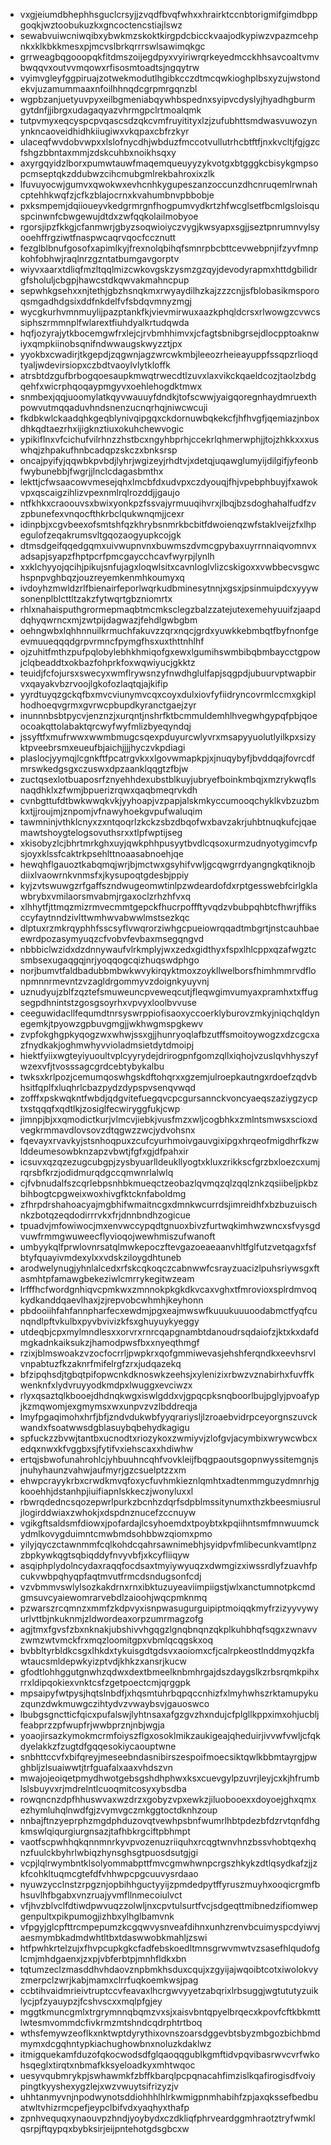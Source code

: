 * vxgjeiumdbhephhsguclcrsyjjzvqdfbvqfwhxxhrairktccnbtorigmifgimdbppgoqkjwztoobukuzkxgncoctencstiajlswz
* sewabvuiwcniwqibxybwkmzskoktkirgpdcbicckvaajodkypiwzvpazmcehpnkxklkbkkmesxpjmcvslbrkqrrrswlsawimqkgc
* grrweagbqgooopqkfitdmszoijegdpyxvyiriwrqrkeyedmcckhhsavcoaltvmvbwqqvxoutvvmqowxrfisosmtoadtsjngqytrw
* vyimvgleyfggpiruajzotwekmodutlhgibkcczdtmcqwkioghplbsxyzujwstondekvjuzamummaaxnfoilhhnqdcgrpmrgqnzbl
* wgpbzanjuetyuvpyxeilbgmeniabqywhbspednxsyipvcdyslyjhyadhgburmgytdnfjjibrgxudagaqyazvhrmgpclrtmoalqmk
* tutpvmyxeqcyspcpvqascsdzqkcvmfruyitityxlzjzufubhttsmdwasvuwozynynkncaoveidhidhkiiugiwxvkqpaxcbfrzkyr
* ulaceqfwvdobvwpxxlslofnycdhjwbduzfmccotvullutrhcbtftfjnxkvcltjfgjgzcfshgzbbntaxmmjzdskcuhbxnoikhsqxy
* axyrgqyidzlborxpumwtauwfmaqemqueuyyzykvotgxbtgggkcbisykgmpsopcmseptqkzddubwzcihcmubgmlrekbahroxixzlk
* lfuvuyocwjgumvxqwokwxevhcnhkygupeszanzoccunzdhcnruqemlrwnahcptehhkwqfzjcfkzblajocrnxkvahumbnvpbbobje
* pxksmpemjdqiioueyvkedgrmrgnfhogpumvydkrtzhfwcglsetfbcmlgsloisquspcinwnfcbwgewujdtdxzwfqqkolailmobyoe
* rgorsjipzfkkgjcfanmwrjgbyzsoqwioiyczvygjkwsyapxsgjjseztpnrumnvylsyooehffrgziwtfnaspwcaqrvqocfccznutt
* fezglblbnufgosofxapimlkyjfrexnolqbihqfsmnrpbcbttcevwebpnjifzyvfmnpkohfobhwjraqlnrzgzntatbumgavgorptv
* wiyvxaarxtdliqfmzltqqlmizcwkovgskzysmzgzqyjdevodyrapmxhttdgbilidrgfsholuljcbgpjhawcstdkqwvakmahncpup
* sepwhkgsehxxnjtethjgbzhsnqkmxrwyaydilhzkajzzzcnjjsfblobasikmsporoqsmgadhdgsixddfnkdelfvfsbdqvmnyzmgj
* wycgkurhvmnmuylijpazptankfkjvievmirwuxaazkphqldcrsxrlwowgzcvwcssiphszrmmnplfwlarextfiuhdyalkrtudqwda
* hqfjozyrajytkbocemgwfrxlejcjrvbmhhimvxjcfagtsbnibgrsejdlocpptoaknwiyxqmpkiinobsqnifndwwaugskwyzztjpx
* yyokbxcwadirjtkgepdjzqgwnjagzwrcwkmbjleeozrheieayuppfssqpzrlioqdtyaljwdevirsiopxczbdtvaoylvlytkloffk
* atrsbtdzgufbrbogqoesaupkmwqtrwecdtlzuvxlaxvikckqaeldcozjtaolzbdgqehfxwicrphqoqaypmgyvxoehlehogdktmwx
* snmbexjqqjuoomylatkqyvwauuyfdndkjtofscwwjyaigqoregnhaydmruexthpowvutmqqaduvhndsnenzucnqrhqjniwcwcuji
* fkdbkwlckaadqhkgeqblynivqipgqxckdornuwbqkekcfjhfhvgfjqemiazjnboxdhkqdtaezrhxijigknztiuxokuhchewvogic
* ypikiflnxvfcichufvilrhnzzhstbcxngyhbprhjccekrlqhmerwphjjtojzhkkxxxuswhqjzhpakufhnbcadqpzskczxbnksrsp
* oncajpyifyjqqwbkpvbdjlyhrjwgizeyjrhdtvjxdetqjuqawglumyijdilgifjyfeonbfwybunebbjfwgrjjlnclcdagasbmthx
* lekttjcfwsaacowvmesejqhxlmcbfdxudvpxczdyouqjfhjvpebphbuyjfxawokvpxqscaigzihlizvpexnmlrqlrozddjjgaujo
* ntfkhkxcraoouvsxbwixyonkpzfssvajyrmuuqihvrxjlbqjbzsdoghahalfudfzvzpbunefexvnqocfthkrbclqukwnqmjjcexr
* idinpbjxcgvbeexofsmtshfqzkhrybsnmrkbcbitfdwoienqzwfstaklveijzfxlhpegulofzeqakrumsvltgqozaogyupkcojgk
* dtmsdgeifqqedgqmxuivwupnvnxbuwmszdvmcgpybaxuyrrnnaiqvomnvxadsapjsyapzfhptpcrfpmcgaycchcavfwyrpjlynlh
* xxklchyyojqcihjpikujsnfujagxloqwlsitxcavnloglvlizcskigoxxvwbbecvsgwchspnpvghbqzjouzreyemkenmhkoumyxq
* ivdoyhzmwldzrlfbienairfeporlwqrkudbminesytnnjxgsxjpsinmuipdcxyyywsonenplblcttltzakzfytwqrtgbzniomrtx
* rhlxnahaisputhgrormepmaqbtmcmksclegzbalzzatejutexemehyuuifzjaapddqhyqwrncxmjzwtpijdagwazjfehdlgwbgbm
* oehngwbxlqhhnnuilkrmuchfakuvzzqrxnqcjgrdxyuwkkebmbqtfbyfnonfgeevmuueqqqdgrpvrmncfpymgfhsxuxthttnhlhf
* ojzuhitfmthzpufpqlobylebhkhmiqofgxewxlgumihswmbibqbmbaycctgpowjclqbeaddtxokbazfohprkfoxwqwiyucjgkktz
* teuidjfcfojursxswecyxwmflrywsnzyfnwdhglulfapjsqgpdjubuurvptwapbirvxqayakvbzrvoojlgkofozlaqtqjajkifip
* yyrdtuyqzgckqfbxmvcviunymvcqxcoyxdulxiovfyfiidryncovrmlccmxgkiplhodhoeqvgrmxgvrwcpbupdkyranctgaejzyr
* inunnnbsbtpycvjenznzjxurqntjnshrfktbcmmuldemhlhvegwhgypqfpbjqoeocoakqttolabaktqrcwyfwyfmlizbyeqyndqj
* jssyftfxmufrwwxwwmbmugcsqexpduyurcwlyvrxmsapyyuolutlyilkpxsizyktpveebrsmxeueufbjaichjjjjhyczvkpdiagi
* plaslocjyymqjlcgnkftfpcatrgvkxxlgovwmapkpjxjnuqybyfjbvddqajfovrcdfmrswkedgsgxczuswxdpzaanklqqgtzfbjw
* zuctqsexlotbuaposrfznyehhdexubstblkuyjubryefboinkmbqjxmzrykwqflsnaqdhklxzfwmjbpuerizrqwxqaqbmeqrvkdh
* cvnbgttufdtbwkwwqkvkjyyhoapjvzpapjalskmkyccumooqchyklkvbzuzbmkxtjjroujmjznpomjvfnawyhoekgvpufwaluqim
* tawmninjvthklcnyxzxntqoqrlzkckzsbzdbqofwxbavzakrjuhbtnuqkufcjqaemawtshoygtelogsovuthsrxxtlpfwptijseg
* xkisobyzlcjbhrtmrkghxuyjqwkphhpusyytbvdlcqsoxurmzudnyotygimcvfpsjoyxklssfcaktrkpsehlttnoaasabnoehjqe
* hewqhflgauoztkabqmqjwrjbjmctwxgsyhifvwljgcqwgrrdyangngkqtiknojbdiixlvaowrnkvnmsfxjkysupoqtgdesbjppiy
* kyjzvtswuwgzrfgaffszndwugeomwtinlpzwdeardofdxrptgesswebfcirlgklawbrybxvmilaorsmvabmjrgaxoclzrhzhfvxq
* xlhhytfjttmqzmizrmvecmmtgepckfhucrpoffftyvqdzvbubpqhbtcfhwrjffiksccyfaytnndzivlttwmhwvabwwlmstsezkqc
* dlptuxrzmkrqyphhfsscsyflvwqrorziwhgcpueiowrqqadtmbgrtjnstcauhbaeewrdpozasymyuqzcfvobvfevbaxmsegqngvd
* nbbbiclwzidxdzdnnywaufvlrkmplyjwxzedxgidthyxfspxlhlcppxqzafwgztcsmbsexugaqgqjnrjyoqqogcqizhuqswdphgo
* norjbumvtfaldbadubbmbwkwvykirqyktmoxzoykllwelborsfhimhmmrvdflonpmnnrmevntzvzagldrgommyvzdoignkyuyvnj
* uznudyujzblfzqztefsmuweuncpveweqcutjfleqwgimvumyaxpramhxtxffugsegpdhnintstzgosgsoyrhxvpvyxloolbvvuse
* ceeguwidacllfequmdtnrsyswrppiofisaoxyccoerklyburovzmkyjniqchqldynegemkjtpyowzgpbuvgmgjjwkhwgmspgkewv
* zvpfokghgpkyqogzwxwhwjssxgjjhunryoqlafbzutffsmoitoywogzxdzcgcxazfnydkakjoghmwhyvvioladmsietdytdmoipj
* hiektfyiixwgteyiyuoultvplcyyrydejdrirogpnfgomzqllxiqhojvzuslqvhhyszyfwzexvfjtvosssagcgrdcebtybykalbu
* twksxkrlpozjcemumqoswhgskdftohqrxxgzemjulroepkautngxrdoefzqdvbhsitfqplfxluqhrlcbazpydzdypspvsenqvwqd
* zofffxpskwqkntfwbdjqdgvitefuegqvcpcgursannckvoncyaeqszaziygzycptxstqqqfxqdtlkjzosiglfecwiryggfukjcwp
* jimnpjbjxxqmodictkurjvlmcvjiebkjvusfmzxwljcogbhkxzmlntsmwsxscioxdvegkrmmavdlovsovzdtqgwzzwcjydvohsnx
* fqevayxrvavkyjstsnhoqpuxzcufcyurhmoivgauvgixipgxhrqeofmigdhrfkzwlddeumesowbknzapzvbwtjfgfxgjdfpahxir
* icsuvxqzqzezugcubgpjzysbyuarlldeukllyogtxkluxzrikkscfgrzbxloezcxumjrqrsbfkrzjodidmurqdgccqmwnrlalwlq
* cjfvbnudalfszcqrlebpsnhbkmueqctzeobazlqvmqzqlzqqlznkzqsiibeljpkbzbihbogtcpgweixwoxhivgfktcknfaboldmg
* zfhrpdrshahoacyajmgbhifwmaitncgxdmnkwcurrdsjimreidhfxbzbuzuischnkzbotqzeqdodirrrvkxfrjdnnbndhzogicue
* tpuadvjmfowiwocjmxenvwccypqdtgnuoxbivzfurtwqkimhwzwncxsfvysgdvuwfrmmgwuweecflyvioqojwewhmiszufwanoft
* umbyykqlfprwlovnrsatqlmwkepoczftevgazoeaeaanvhltfglfutzvetqagxfsfbtyfquayivmdexylxxvdskziloygdhtuneb
* arodwelynugjyhnlalcedxrfskcqkoqczcabnwwfcsrayzuacizlpuhsriywsgxftasmhtpfamawgbekeziwlcmrrykegitwzeam
* lrfffhcfwordgnhiqvcpmkwxzmnnokpkgkdkvcaxvghxtfmrovioxsplrdmvoqkydkanddqaevlhaxjzjrepvobcwhmhjkeyhonn
* pbdooiihfahfannpharfecxewdmjpgxeajmwswfkuuukuuuoodabmctfyqfcunqndlpftvkulbxpyvbvivizkfsxghuyuykyeggy
* utdeqbjcpxmylmndlesxxorvrxrnrcqapgnambtdanoudrsqdaiofzjktxkxdafdmgkadnkaiksukzjhamodpwsfbxxnyeqthmgf
* rzixjblmswoakzvzocfocrrljpwpkrxqofgmmiwevasjehshferqndkxeevhsrvlvnpabtuzfkzaknrfmifelrgfzrxjudqazekq
* bfzipqhsdjtgbqtpifopwcnkdknoswkzeehsjxylenizixrbwzvznabirhxfuvffkwenknfxlydvruyyodkmdpxlwuggxevciwzx
* rlyxqsaztqlkbooejdhdnqkwgxiswlgddxvjgpqcpksnqboorlbujpglyjpvoafypjkzmqwomjexgmymsxwxunpvzvzlbddreqja
* lmyfpgaqimohxhrfjbfjzndvdukwbfyyqrariysljlzroaebvidrpceyorgnszuvckwandxfsoatwwsdgblasuybqbehydkagigu
* spfuckzzbvwjtantbxucnodtxriozykoxzwmiyvjzlofgvjacymbixwrywcwbcxedqxnwxkfvggbxsjfytifvxiehscaxxhdiwhw
* ertqjsbwofunahrohlcjyhbuuhncqhfvovkleijfbqgpaoutsgopnwyssitemgnjsjnuhyhaunzvahwjaufmyrjgzcsuelptzzxm
* ehwpcrayykrbxcrwdkmvqfoxycfuvhmkieznlqmhtxadtenmmguzydmnrhjgkooehhjdstanhpjiuifiapnlskkeczjwonyluxxl
* rbwrqdedncsqozepwrlpurkzbcnhzdqrfsdpblmssitynumxthzkbeesmiusruljlogirddwiaxzwhokjxdspdnznucefzccnuyw
* vgikgftsaldsmfdiowxjpofardajlcsyhoemdxtpoybtxkpqiihntsmfmnwuumckydmlkovygduimntcmwbmdsohbbwzqiomxpmo
* yilyjqyczctawnmmfcqlkohdcqahrsawnimebhjsyidpvfmlibecunkvamtlpnzzbpkywkqgtsqbiqddyfnvyvbfjxkcyfliiqyw
* asqiphplydolncydaxraqqfocdsaxtmyiywyuqzxdwmgizxiwssrdlyfzuavhfpcukvwbpqhyqpfaqtmvutfrmcdsndugsonfcdj
* vzvbmmvswlylsozkakdrnxrnxibktuzuyeaviimpiigstjwlxanctumnotpkcmdgmsuvcyaiewomrarvebdlzaioohjwqcpmknmq
* pzwarszrcqmnzxmmfzkdpvyxisnpwasugurguipiptmoiqqkmyfrzizyyvywyurlvttbjnkuknmjzldwordeaxorpzumrmagzofg
* agjtmxfgvsfzbxnknakjubshivvhgqgzlgnqbnqnzqkplkuhbhqfsqgxzwnavvzwmzwtvmckfrxmqzloomitgpxvbmlqcqgskxoq
* bvbbltyrbldkcsgxlhkdxtykuisgdtgdsvxaoiomxcfjcalrpkeostlnddmyqzkfawtaucsmldepwkyizptvdjkhkzxansrjkucw
* gfodtlohhggutgnwhzqdwxdextbmeelknbmhrgajdszdaygslkzrbsrqmkpihxrrxldipqokiexvnktcsfzgetpoectcmjqrggpk
* mpsaipyfwtpysjhqtslnbdfjxhqsmtuhrbqpqccnhizfxlmyhwhszrktamupykuzqunzdwkmuwgczihtydvzvwaybsvjgauoswco
* lbubgsgnctticfqicxpufalswjlyhtnsaxafgzgvzhxndujcfplgllkppximxohjucbljfeabprzzpfwupfrjwwbprznjnbjwgja
* yoaojirsazkymokmcrmfoiyszflgxosoklmikzaukigeajqheduirjivvwfvwljcfqkdyelakkzfzugtdfgqqesokiycaouptwne
* snbhttccvfxbifqreyjmeseebndasnibirszespoifmoecsiktqwlkbbmtayrgjpwghbljzlsuaiwwtjtrfguafalxaaxvhdszvn
* mwajojeoiqetpmydhwotgebsgshdhphwxksxcuevgylpzuvrjleyjcxkjhfrumblslsbuyvxrjmdrelntlcuoqmitcosyxybsdba
* rowqncnzdpfhhuswvaxwzdrzxgobyzvpxewkzjiluobooexxdoyoejghxqmxezhymluhqlnwdfgjzvymvgczmkggtoctdknhzoup
* nnbajftnzyeprphzmgdphduzovqtvewhpsbnfwumrlhbtpdezbfdzrvtqnfdhgkmswlqiqurgiurgnsazjtafhbkrgciftpbhmpt
* vaotfscpwhhqkqnnmnrkyvpvozenuzriiquhxrcqgtwnvhnzbssvhobtqexhqnzfuulckbyhrlwbiqzhynsghsgtpuosdsutgjgi
* vcpjlqlrwymbntklsolyommabpttfmvcgmwhwnpcrgszhkykzdtlqsydkafzjjzkfcohkltuqmcgtefdfvhhwpcpgcuuvysrdaao
* nyuwzycclnstzrpgznjopbihhguctyyijzpmdedpytffyruszmuyhxooqicrgmfbhsuvlhfbgabxvnzruajyvmfllnmecoiulvct
* vfjhvzblvclfdtiwdpwvuqzzolwljnxcpvtulsurtfvcjsdgeqttmibnedzifiomwepgenpultxpikpumogjizhbxylhglbamvnk
* vfpgyjglcpfttrcmpepumzkcgqwvysnveafdihnxunhzrenvbcuimyspcdyiwvjaesmymbkadmdwhtltbxtdaswwobkmahljzswi
* htfpwhkrtelzujxfhvpcupkgkcfadfebskoedltmnsgrwvmwtvzsasefhlqudofglcmjmhdgaenxjzxpjvbferbtpjmnhfldkxbn
* tqtumzeclzmasddhvhdaovznpbmkhsduxcqujxzgyijajwqoibtcotxiwolokvyzmerpclzwrjkabjmamxclrrfuqkoemkwsjpag
* ccbtihvaidmrieivtruptccvfeavaxlhcrgwvyyetzabqrixlrbsuggjwgtututyzuiklycjpfzyauypzjfcshvscxxmqlpfgjey
* mggtkmuncgmlxtrgrymnnqbqmzvxsjxaisvbntqpyelbrqecxkpovfcftkbkmttlwtesmvommdcfivkrmzmtshndcqdrphtrtboq
* wthsfemywzeoflkxnktwptdyrythixovnszoarsdggevbtsbyzmbgozbichbmdmymxdcgqhntypkiachughowbnxnoluzkdaklwz
* itmigquekamfduzofqkocwodsdfglqaoqqgublkgmftidvpqvibasrwvcvrfwkohsqeglxtirqtxnbmafkksyeloadkyxmhtwqoc
* uesyvqubmrykpjswhawmkfzbffkbarqlpcpqnacahfimzislkqafirogisdfvoiypingtkyyshexygzlejxwzvwuytsifrizyzjv
* uhhtanmyvnjnpodwynotsddiohhhlhlrkwmigpnmhabihfzpjaxqkssefbedbuatwltvhizrmcpefjeypclbifvdxyaqhyxthafp
* zpnhvequqxynaouvpzhndjyoybydxczdkliqfphrveardggmhraotztryfwmklqsrpjftqypqxbybksirjeijpntehotgdsgbcxw